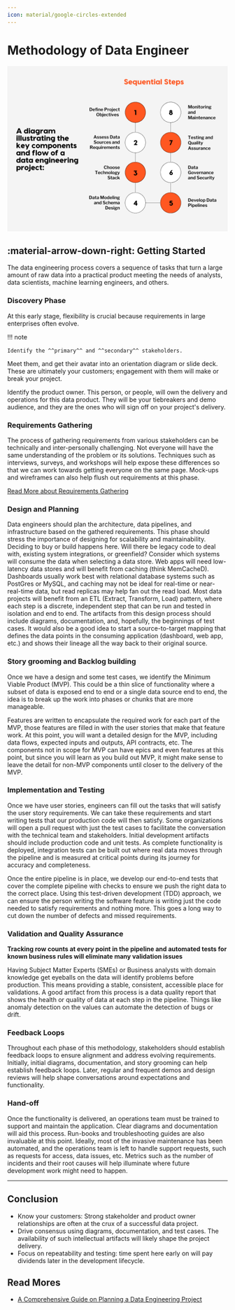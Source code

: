 ```yaml
---
icon: material/google-circles-extended
---
```


# Methodology of Data Engineer

![Key components and flow of a data engineering project](./img/the-key-components-and-flow-of-a-data-engineering-project.png)

## :material-arrow-down-right: Getting Started

The data engineering process covers a sequence of tasks that turn a large amount
of raw data into a practical product meeting the needs of analysts, data scientists,
machine learning engineers, and others.

### Discovery Phase

At this early stage, flexibility is crucial because requirements in large
enterprises often evolve.

!!! note

    Identify the ^^primary^^ and ^^secondary^^ stakeholders.

Meet them, and get their avatar into an orientation diagram or slide deck.
These are ultimately your customers; engagement with them will make or break
your project.

Identify the product owner. This person, or people, will own the delivery and
operations for this data product. They will be your tiebreakers and demo audience,
and they are the ones who will sign off on your project's delivery.

### Requirements Gathering

The process of gathering requirements from various stakeholders can be technically
and inter-personally challenging. Not everyone will have the same understanding
of the problem or its solutions. Techniques such as interviews, surveys,
and workshops will help expose these differences so that we can work towards
getting everyone on the same page. Mock-ups and wireframes can also help
flush out requirements at this phase.

[Read More about Requirements Gathering](./requirements-gathering.md)

### Design and Planning

Data engineers should plan the architecture, data pipelines, and infrastructure
based on the gathered requirements. This phase should stress the importance of
designing for scalability and maintainability. Deciding to buy or build happens
here. Will there be legacy code to deal with, existing system integrations, or greenfield? Consider which systems will consume the data when selecting a data store. Web apps will need low-latency data stores and will benefit from caching (think MemCacheD). Dashboards usually work best with relational database systems such as PostGres or MySQL, and caching may not be ideal for real-time or near-real-time data, but read replicas may help fan out the read load. Most data projects will benefit from an ETL (Extract, Transform, Load) pattern, where each step is a discrete, independent step that can be run and tested in isolation and end to end. The artifacts from this design process should include diagrams, documentation, and, hopefully, the beginnings of test cases. It would also be a good idea to start a source-to-target mapping that defines the data points in the consuming application (dashboard, web app, etc.) and shows their lineage all the way back to their original source.

### Story grooming and Backlog building

Once we have a design and some test cases, we identify the Minimum Viable Product (MVP).
This could be a thin slice of functionality where a subset of data is exposed
end to end or a single data source end to end, the idea is to break up the work
into phases or chunks that are more manageable.

Features are written to encapsulate the required work for each part of the MVP,
those features are filled in with the user stories that make that feature work.
At this point, you will want a detailed design for the MVP, including data flows,
expected inputs and outputs, API contracts, etc.
The components not in scope for MVP can have epics and even features at this point,
but since you will learn as you build out MVP, it might make sense to leave the
detail for non-MVP components until closer to the delivery of the MVP.

### Implementation and Testing

Once we have user stories, engineers can fill out the tasks that will satisfy
the user story requirements.
We can take these requirements and start writing tests that our production code
will then satisfy.
Some organizations will open a pull request with just the test cases to facilitate
the conversation with the technical team and stakeholders.
Initial development artifacts should include production code and unit tests.
As complete functionality is deployed, integration tests can be built out where
real data moves through the pipeline and is measured at critical points during
its journey for accuracy and completeness.

Once the entire pipeline is in place, we develop our end-to-end tests that cover
the complete pipeline with checks to ensure we push the right data to the correct
place. Using this test-driven development (TDD) approach, we can ensure the person
writing the software feature is writing just the code needed to satisfy requirements
and nothing more. This goes a long way to cut down the number of defects and missed
requirements.

### Validation and Quality Assurance

**Tracking row counts at every point in the pipeline and automated tests for known
business rules will eliminate many validation issues**

Having Subject Matter Experts (SMEs) or Business analysts with domain knowledge
get eyeballs on the data will identify problems before production.
This means providing a stable, consistent, accessible place for validations.
A good artifact from this process is a data quality report that shows the health
or quality of data at each step in the pipeline. Things like anomaly detection
on the values can automate the detection of bugs or drift.

### Feedback Loops

Throughout each phase of this methodology, stakeholders should establish feedback
loops to ensure alignment and address evolving requirements.
Initially, initial diagrams, documentation, and story grooming can help establish
feedback loops. Later, regular and frequent demos and design reviews will help
shape conversations around expectations and functionality.

### Hand-off

Once the functionality is delivered, an operations team must be trained to
support and maintain the application. Clear diagrams and documentation will
aid this process. Run-books and troubleshooting guides are also invaluable at
this point. Ideally, most of the invasive maintenance has been automated,
and the operations team is left to handle support requests, such as requests for
access, data issues, etc. Metrics such as the number of incidents and their root
causes will help illuminate where future development work might need to happen.

---

## Conclusion

- Know your customers: Strong stakeholder and product owner relationships are
  often at the crux of a successful data project.
- Drive consensus using diagrams, documentation, and test cases.
  The availability of such intellectual artifacts will likely shape the project
  delivery.
- Focus on repeatability and testing: time spent here early on will pay dividends
  later in the development lifecycle.


## Read Mores

- [A Comprehensive Guide on Planning a Data Engineering Project](https://www.fissionlabs.com/blog-posts/a-comprehensive-guide-on-planning-a-data-engineering-project)
